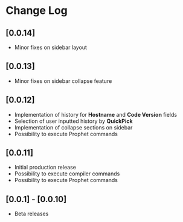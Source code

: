 # Change Log

## [0.0.14]

- Minor fixes on sidebar layout

## [0.0.13]

- Minor fixes on sidebar collapse feature

## [0.0.12]

- Implementation of history for **Hostname** and **Code Version** fields
- Selection of user inputted history by **QuickPick**
- Implementation of collapse sections on sidebar 
- Possibility to execute Prophet commands 



## [0.0.11]

- Initial production release
- Possibility to execute compiler commands 
- Possibility to execute Prophet commands 




## [0.0.1] - [0.0.10] 

- Beta releases